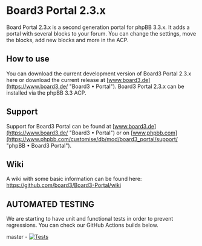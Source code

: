 # Board3 Portal 2.3.x

Board Portal 2.3.x is a second generation portal for phpBB 3.3.x. It adds a portal with several blocks to your forum.
You can change the settings, move the blocks, add new blocks and more in the ACP.

## How to use

You can download the current development version of Board3 Portal 2.3.x here or download the current release at [www.board3.de](https://www.board3.de/ "Board3 • Portal").
Board3 Portal 2.3.x can be installed via the phpBB 3.3 ACP.


## Support

Support for Board3 Portal can be found at [www.board3.de](https://www.board3.de/ "Board3 • Portal") or on [www.phpbb.com](https://www.phpbb.com/customise/db/mod/board3_portal/support/ "phpBB • Board3 Portal").

## Wiki

A wiki with some basic information can be found here: https://github.com/board3/Board3-Portal/wiki

## AUTOMATED TESTING

We are starting to have unit and functional tests in order to prevent regressions. You can check our GitHub Actions builds below.

master - [![Tests](https://github.com/board3/Board3-Portal/actions/workflows/tests.yml/badge.svg)](https://github.com/board3/Board3-Portal/actions/workflows/tests.yml)
